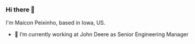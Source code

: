 ### Hi there 👋

I'm Maicon Peixinho, based in Iowa, US.

- 🔭 I’m currently working at John Deere as Senior Engineering Manager

<!--
**maiconpeixinho/maiconpeixinho** is a ✨ _special_ ✨ repository because its `README.md` (this file) appears on your GitHub profile.

Here are some ideas to get you started:


- 🌱 I’m currently learning ...
- 👯 I’m looking to collaborate on ...
- 🤔 I’m looking for help with ...
- 💬 Ask me about ...
- 📫 How to reach me: ...
- 😄 Pronouns: ...
- ⚡ Fun fact: ...
-->
